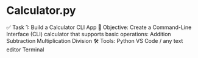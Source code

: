 # Calculator.py
✅ Task 1: Build a Calculator CLI App 🎯 Objective: Create a Command-Line Interface (CLI) calculator that supports basic operations:  Addition  Subtraction  Multiplication  Division  🛠 Tools: Python  VS Code / any text editor  Terminal

